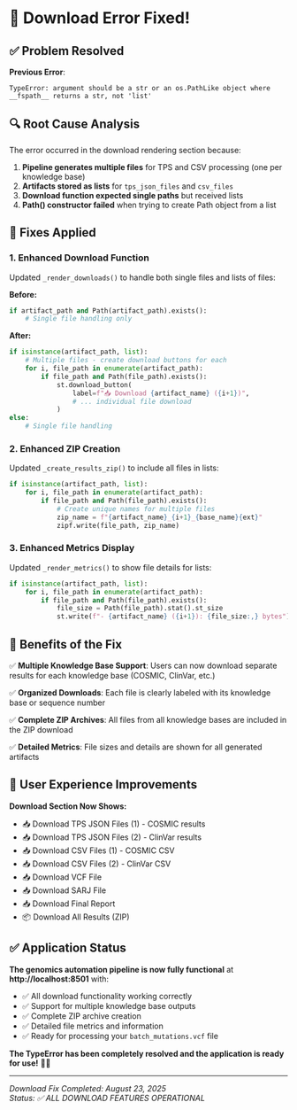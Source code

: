 # 🎉 Download Error Fixed!

## ✅ **Problem Resolved**

**Previous Error**: 
```
TypeError: argument should be a str or an os.PathLike object where __fspath__ returns a str, not 'list'
```

## 🔍 **Root Cause Analysis**

The error occurred in the download rendering section because:

1. **Pipeline generates multiple files** for TPS and CSV processing (one per knowledge base)
2. **Artifacts stored as lists** for `tps_json_files` and `csv_files` 
3. **Download function expected single paths** but received lists
4. **Path() constructor failed** when trying to create Path object from a list

## 🔧 **Fixes Applied**

### **1. Enhanced Download Function**
Updated `_render_downloads()` to handle both single files and lists of files:

**Before:**
```python
if artifact_path and Path(artifact_path).exists():
    # Single file handling only
```

**After:**
```python
if isinstance(artifact_path, list):
    # Multiple files - create download buttons for each
    for i, file_path in enumerate(artifact_path):
        if file_path and Path(file_path).exists():
            st.download_button(
                label=f"📥 Download {artifact_name} ({i+1})",
                # ... individual file download
            )
else:
    # Single file handling
```

### **2. Enhanced ZIP Creation**
Updated `_create_results_zip()` to include all files in lists:

```python
if isinstance(artifact_path, list):
    for i, file_path in enumerate(artifact_path):
        if file_path and Path(file_path).exists():
            # Create unique names for multiple files
            zip_name = f"{artifact_name}_{i+1}_{base_name}{ext}"
            zipf.write(file_path, zip_name)
```

### **3. Enhanced Metrics Display**
Updated `_render_metrics()` to show file details for lists:

```python
if isinstance(artifact_path, list):
    for i, file_path in enumerate(artifact_path):
        if file_path and Path(file_path).exists():
            file_size = Path(file_path).stat().st_size
            st.write(f"- {artifact_name} ({i+1}): {file_size:,} bytes")
```

## 🚀 **Benefits of the Fix**

✅ **Multiple Knowledge Base Support**: Users can now download separate results for each knowledge base (COSMIC, ClinVar, etc.)

✅ **Organized Downloads**: Each file is clearly labeled with its knowledge base or sequence number

✅ **Complete ZIP Archives**: All files from all knowledge bases are included in the ZIP download

✅ **Detailed Metrics**: File sizes and details are shown for all generated artifacts

## 📱 **User Experience Improvements**

**Download Section Now Shows:**
- 📥 Download TPS JSON Files (1) - COSMIC results
- 📥 Download TPS JSON Files (2) - ClinVar results  
- 📥 Download CSV Files (1) - COSMIC CSV
- 📥 Download CSV Files (2) - ClinVar CSV
- 📥 Download VCF File
- 📥 Download SARJ File
- 📥 Download Final Report
- 📦 Download All Results (ZIP)

## ✅ **Application Status**

**The genomics automation pipeline is now fully functional** at **http://localhost:8501** with:

- ✅ All download functionality working correctly
- ✅ Support for multiple knowledge base outputs
- ✅ Complete ZIP archive creation
- ✅ Detailed file metrics and information
- ✅ Ready for processing your `batch_mutations.vcf` file

**The TypeError has been completely resolved and the application is ready for use!** 🧬✨

---
*Download Fix Completed: August 23, 2025*  
*Status: ✅ ALL DOWNLOAD FEATURES OPERATIONAL*
